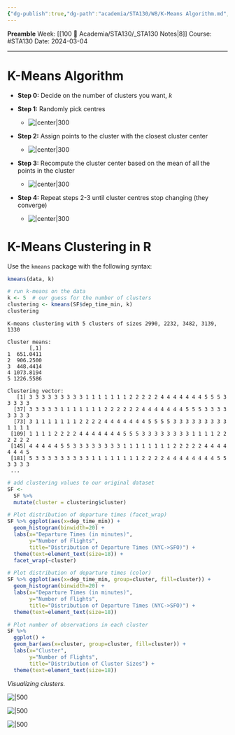 ```yaml
---
{"dg-publish":true,"dg-path":"academia/STA130/W8/K-Means Algorithm.md","permalink":"/academia/sta-130/w8/k-means-algorithm/","created":"2024-03-04T14:21:05.966-05:00","updated":"2024-03-05T20:49:24.585-05:00"}
---
```


**Preamble**
Week: [[100 📒 Academia/STA130/_STA130 Notes\|8]]
Course: #STA130
Date: 2024-03-04

---
# K-Means Algorithm

 - **Step 0:** Decide on the number of clusters you want, $k$
 - **Step 1:** Randomly pick centres
	 - ![|center|300](https://i.imgur.com/fpXaXUp.png)

 - **Step 2:** Assign points to the cluster with the closest cluster center
	 - ![|center|300](https://i.imgur.com/jIWxrY9.png)
- **Step 3:** Recompute the cluster center based on the mean of all the points in the cluster
	- ![|center|300](https://i.imgur.com/RlgzaqA.png)
- **Step 4:** Repeat steps 2-3 until cluster centres stop changing (they converge)
	- ![|center|300](https://i.imgur.com/Fma6dgb.png)

# K-Means Clustering in R
Use the `kmeans` package with the following syntax:

```r
kmeans(data, k)
```

```r
# run k-means on the data
k <- 5  # our guess for the number of clusters
clustering <- kmeans(SF$dep_time_min, k)
clustering
```

```
K-means clustering with 5 clusters of sizes 2990, 2232, 3482, 3139, 1330

Cluster means:
       [,1]
1  651.0411
2  906.2500
3  448.4414
4 1073.8194
5 1226.5586

Clustering vector:
   [1] 3 3 3 3 3 3 3 3 3 1 1 1 1 1 1 1 2 2 2 2 2 4 4 4 4 4 4 4 5 5 5 3 3 3 3 3
  [37] 3 3 3 3 3 1 1 1 1 1 1 1 2 2 2 2 2 2 4 4 4 4 4 4 4 5 5 5 3 3 3 3 3 3 3 3
  [73] 3 1 1 1 1 1 1 1 2 2 2 2 4 4 4 4 4 4 4 5 5 5 5 3 3 3 3 3 3 3 3 3 1 1 1 1
 [109] 1 1 1 1 2 2 2 2 4 4 4 4 4 4 4 5 5 5 3 3 3 3 3 3 3 3 1 1 1 1 2 2 2 2 2 2
 [145] 4 4 4 4 4 5 5 3 3 3 3 3 3 3 3 1 1 1 1 1 1 1 1 2 2 2 2 2 4 4 4 4 4 4 4 5
 [181] 5 3 3 3 3 3 3 3 3 3 1 1 1 1 1 1 1 1 2 2 2 2 4 4 4 4 4 4 4 4 5 5 3 3 3 3
 ...
```

```r
# add clustering values to our original dataset
SF <- 
  SF %>%
  mutate(cluster = clustering$cluster)

# Plot distribution of departure times (facet_wrap)
SF %>% ggplot(aes(x=dep_time_min)) +
  geom_histogram(binwidth=20) + 
  labs(x="Departure Times (in minutes)", 
       y="Number of Flights",
       title="Distribution of Departure Times (NYC->SFO)") +
  theme(text=element_text(size=18)) + 
  facet_wrap(~cluster)

# Plot distribution of departure times (color)
SF %>% ggplot(aes(x=dep_time_min, group=cluster, fill=cluster)) +
  geom_histogram(binwidth=20) + 
  labs(x="Departure Times (in minutes)", 
       y="Number of Flights",
       title="Distribution of Departure Times (NYC->SFO)") +
  theme(text=element_text(size=18))

# Plot number of observations in each cluster
SF %>%
  ggplot() +
  geom_bar(aes(x=cluster, group=cluster, fill=cluster)) + 
  labs(x="Cluster", 
       y="Number of Flights",
       title="Distribution of Cluster Sizes") +
  theme(text=element_text(size=18))
```
*Visualizing clusters.*

![|500](https://i.imgur.com/3N6pCKV.png)

![|500](https://i.imgur.com/cYE8bgv.png)

![|500](https://i.imgur.com/guPsFuY.png)



